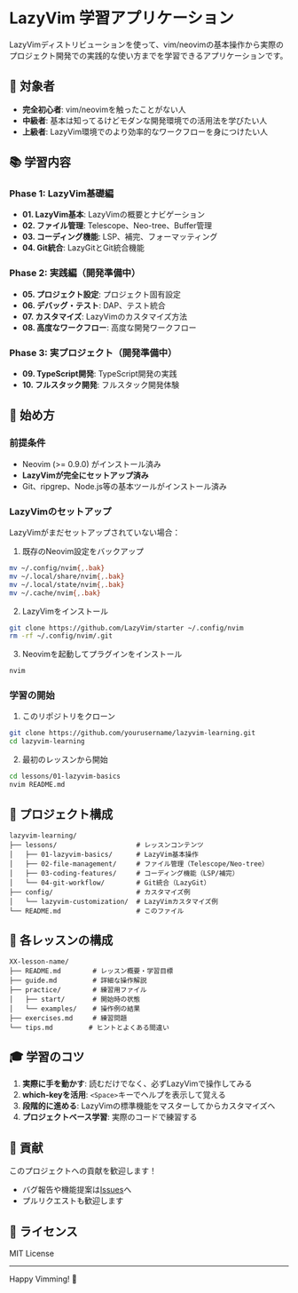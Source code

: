 # LazyVim 学習アプリケーション

LazyVimディストリビューションを使って、vim/neovimの基本操作から実際のプロジェクト開発での実践的な使い方までを学習できるアプリケーションです。

## 🎯 対象者

- **完全初心者**: vim/neovimを触ったことがない人
- **中級者**: 基本は知ってるけどモダンな開発環境での活用法を学びたい人
- **上級者**: LazyVim環境でのより効率的なワークフローを身につけたい人

## 📚 学習内容

### Phase 1: LazyVim基礎編
- **01. LazyVim基本**: LazyVimの概要とナビゲーション
- **02. ファイル管理**: Telescope、Neo-tree、Buffer管理
- **03. コーディング機能**: LSP、補完、フォーマッティング
- **04. Git統合**: LazyGitとGit統合機能

### Phase 2: 実践編（開発準備中）
- **05. プロジェクト設定**: プロジェクト固有設定
- **06. デバッグ・テスト**: DAP、テスト統合
- **07. カスタマイズ**: LazyVimのカスタマイズ方法
- **08. 高度なワークフロー**: 高度な開発ワークフロー

### Phase 3: 実プロジェクト（開発準備中）
- **09. TypeScript開発**: TypeScript開発の実践
- **10. フルスタック開発**: フルスタック開発体験

## 🚀 始め方

### 前提条件
- Neovim (>= 0.9.0) がインストール済み
- **LazyVimが完全にセットアップ済み**
- Git、ripgrep、Node.js等の基本ツールがインストール済み

### LazyVimのセットアップ
LazyVimがまだセットアップされていない場合：

1. 既存のNeovim設定をバックアップ
```bash
mv ~/.config/nvim{,.bak}
mv ~/.local/share/nvim{,.bak}
mv ~/.local/state/nvim{,.bak}
mv ~/.cache/nvim{,.bak}
```

2. LazyVimをインストール
```bash
git clone https://github.com/LazyVim/starter ~/.config/nvim
rm -rf ~/.config/nvim/.git
```

3. Neovimを起動してプラグインをインストール
```bash
nvim
```

### 学習の開始
1. このリポジトリをクローン
```bash
git clone https://github.com/yourusername/lazyvim-learning.git
cd lazyvim-learning
```

2. 最初のレッスンから開始
```bash
cd lessons/01-lazyvim-basics
nvim README.md
```

## 📂 プロジェクト構成

```
lazyvim-learning/
├── lessons/                    # レッスンコンテンツ
│   ├── 01-lazyvim-basics/      # LazyVim基本操作
│   ├── 02-file-management/     # ファイル管理（Telescope/Neo-tree）
│   ├── 03-coding-features/     # コーディング機能（LSP/補完）
│   └── 04-git-workflow/        # Git統合（LazyGit）
├── config/                     # カスタマイズ例
│   └── lazyvim-customization/  # LazyVimカスタマイズ例
└── README.md                   # このファイル
```

## 📝 各レッスンの構成

```
XX-lesson-name/
├── README.md        # レッスン概要・学習目標
├── guide.md         # 詳細な操作解説
├── practice/        # 練習用ファイル
│   ├── start/       # 開始時の状態
│   └── examples/    # 操作例の結果
├── exercises.md     # 練習問題
└── tips.md         # ヒントとよくある間違い
```

## 🎓 学習のコツ

1. **実際に手を動かす**: 読むだけでなく、必ずLazyVimで操作してみる
2. **which-keyを活用**: `<Space>`キーでヘルプを表示して覚える
3. **段階的に進める**: LazyVimの標準機能をマスターしてからカスタマイズへ
4. **プロジェクトベース学習**: 実際のコードで練習する

## 🤝 貢献

このプロジェクトへの貢献を歓迎します！
- バグ報告や機能提案は[Issues](https://github.com/yourusername/neovim-dev-learning/issues)へ
- プルリクエストも歓迎します

## 📄 ライセンス

MIT License

---

Happy Vimming! 🚀